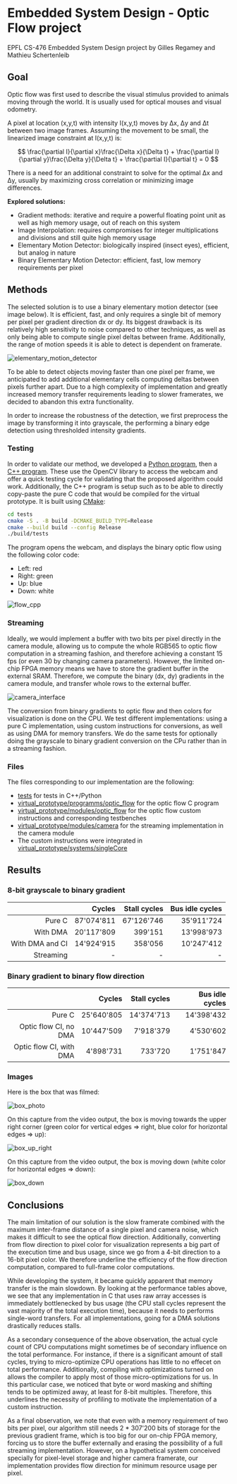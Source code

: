 # Embedded System Design - Optic Flow project

EPFL CS-476 Embedded System Design project by Gilles Regamey and Mathieu Schertenleib

## Goal

Optic flow was first used to describe the visual stimulus provided to animals moving through the world. It is usually used for optical mouses and visual odometry.

A pixel at location (x,y,t) with intensity I(x,y,t) moves by Δx, Δy and Δt between two image frames. Assuming the movement to be small, the linearized image constraint at I(x,y,t) is:

$$ \frac{\partial I}{\partial x}\frac{\Delta x}{\Delta t} + \frac{\partial I}{\partial y}\frac{\Delta y}{\Delta t} + \frac{\partial I}{\partial t} = 0 $$

There is a need for an additional constraint to solve for the optimal Δx and Δy, usually by maximizing cross correlation or minimizing image differences.

**Explored solutions:**

- Gradient methods: iterative and require a powerful floating point unit as well as high memory usage, out of reach on this system
- Image Interpolation: requires compromises for integer multiplications and divisions and still quite high memory usage
- Elementary Motion Detector: biologically inspired (insect eyes), efficient, but analog in nature
- Binary Elementary Motion Detector: efficient, fast, low memory requirements per pixel

## Methods

The selected solution is to use a binary elementary motion detector (see image below). It is efficient, fast, and only requires a single bit of memory per pixel per gradient direction dx or dy. Its biggest drawback is its relatively high sensitivity to noise compared to other techniques, as well as only being able to compute single pixel deltas between frame. Additionally, the range of motion speeds it is able to detect is dependent on framerate.

![elementary_motion_detector](elementary_motion_detector.png)

To be able to detect objects moving faster than one pixel per frame, we anticipated to add additional elementary cells computing deltas between pixels further apart. Due to a high complexity of implementation and greatly increased memory transfer requirements leading to slower framerates, we decided to abandon this extra functionality.

In order to increase the robustness of the detection, we first preprocess the image by transforming it into grayscale, the performing a binary edge detection using thresholded intensity gradients.

### Testing

In order to validate our method, we developed a [Python program](tests/tests.py), then a [C++ program](tests/tests.cpp). These use the OpenCV library to access the webcam and offer a quick testing cycle for validating that the proposed algorithm could work. Additionally, the C++ program is setup such as to be able to directly copy-paste the pure C code that would be compiled for the virtual prototype. It is built using [CMake](tests/CMakeLists.txt):

```bash
cd tests
cmake -S . -B build -DCMAKE_BUILD_TYPE=Release
cmake --build build --config Release
./build/tests
```

The program opens the webcam, and displays the binary optic flow using the following color code:

- Left: red
- Right: green
- Up: blue
- Down: white

![flow_cpp](flow_cpp.png)

### Streaming

Ideally, we would implement a buffer with two bits per pixel directly in the camera module, allowing us to compute the whole RGB565 to optic flow computation in a streaming fashion, and therefore achieving a constant 15 fps (or even 30 by changing camera parameters). However, the limited on-chip FPGA memory means we have to store the gradient buffer in the external SRAM. Therefore, we compute the binary (dx, dy) gradients in the camera module, and transfer whole rows to the external buffer.

![camera_interface](camera_interface.png)

The conversion from binary gradients to optic flow and then colors for visualization is done on the CPU. We test different implementations: using a pure C implementation, using custom instructions for conversions, as well as using DMA for memory transfers.
We do the same tests for optionally doing the grayscale to binary gradient conversion on the CPu rather than in a streaming fashion.

### Files

The files corresponding to our implementation are the following:

- [tests](tests) for tests in C++/Python
- [virtual_prototype/programms/optic_flow](virtual_prototype/programms/optic_flow) for the optic flow C program
- [virtual_prototype/modules/optic_flow](virtual_prototype/modules/optic_flow) for the optic flow custom instructions and corresponding testbenches
- [virtual_prototype/modules/camera](virtual_prototype/modules/camera) for the streaming implementation in the camera module
- The custom instructions were integrated in [virtual_prototype/systems/singleCore](virtual_prototype/systems/singleCore)

## Results

### 8-bit grayscale to binary gradient

|                 | Cycles     | Stall cycles | Bus idle cycles |
|----------------:|-----------:|-------------:|----------------:|
| Pure C          | 87'074'811 | 67'126'746   | 35'911'724      |
| With DMA        | 20'117'809 | 399'151      | 13'998'973      |
| With DMA and CI | 14'924'915 | 358'056      | 10'247'412      |
| Streaming       | -          | -            | -               |

### Binary gradient to binary flow direction

|                         | Cycles     | Stall cycles | Bus idle cycles |
|------------------------:|-----------:|-------------:|----------------:|
| Pure C                  | 25'640'805 | 14'374'713   | 14'398'432      |
| Optic flow CI, no DMA   | 10'447'509 | 7'918'379    | 4'530'602       |
| Optic flow CI, with DMA | 4'898'731  | 733'720      | 1'751'847       |

### Images

Here is the box that was filmed:

![box_photo](box_photo.png)

On this capture from the video output, the box is moving towards the upper right corner (green color for vertical edges => right, blue color for horizontal edges => up):

![box_up_right](box_up_right.png)

On this capture from the video output, the box is moving down (white color for horizontal edges => down):

![box_down](box_down.png)

## Conclusions

The main limitation of our solution is the slow framerate combined with the maximum inter-frame distance of a single pixel and camera noise, which makes it difficult to see the optical flow direction. Additionally, converting from flow direction to pixel color for visualization represents a big part of the execution time and bus usage, since we go from a 4-bit direction to a 16-bit pixel color. We therefore underline the efficiency of the flow direction computation, compared to full-frame color computations.

While developing the system, it became quickly apparent that memory transfer is the main slowdown. By looking at the performance tables above, we see that any implementation in C that uses raw array accesses is immediately bottlenecked by bus usage (the CPU stall cycles represent the vast majority of the total execution time), because it needs to performs single-word transfers. For all implementations, going for a DMA solutions drastically reduces stalls.

As a secondary consequence of the above observation, the actual cycle count of CPU computations might sometimes be of secondary influence on the total performance. For instance, if there is a significant amount of stall cycles, trying to micro-optimize CPU operations has little to no effecet on total performance. Additionally, compiling with optimizations turned on allows the compiler to apply most of those micro-optimizations for us. In this particular case, we noticed that byte or word masking and shifting tends to be optimized away, at least for 8-bit multiples. Therefore, this underlines the necessity of profiling to motivate the implementation of a custom instruction.

As a final observation, we note that even with a memory requirement of two bits per pixel, our algorithm still needs 2 * 307'200 bits of storage for the previous gradient frame, which is too big for our on-chip FPGA memory, forcing us to store the buffer externally and erasing the possibility of a full streaming implementation. However, on a hypothetical system conceived specially for pixel-level storage and higher camera framerate, our implementation provides flow direction for minimum resource usage per pixel.

